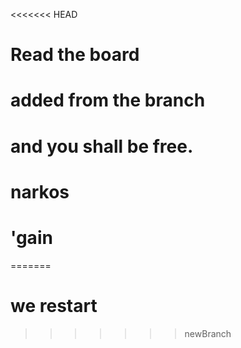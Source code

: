 <<<<<<< HEAD
# Read the board

# added from the branch
# and you shall be free.

# narkos

# 'gain
=======
# we restart
>>>>>>> newBranch
